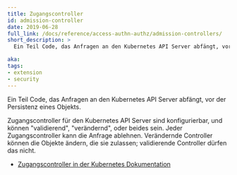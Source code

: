 ```yaml
---
title: Zugangscontroller
id: admission-controller
date: 2019-06-28
full_link: /docs/reference/access-authn-authz/admission-controllers/
short_description: >
  Ein Teil Code, das Anfragen an den Kubernetes API Server abfängt, vor der Persistenz eines Objekts.

aka:
tags:
- extension
- security
---
```

Ein Teil Code, das Anfragen an den Kubernetes API Server abfängt, vor der Persistenz eines Objekts.

<!--more-->

Zugangscontroller für den Kubernetes API Server sind konfigurierbar, und können "validierend", "verändernd", oder beides sein. Jeder Zugangscontroller kann die Anfrage ablehnen. Verändernde Controller können die Objekte ändern, die sie zulassen; validierende Controller dürfen das nicht.

* [Zugangscontroller in der Kubernetes Dokumentation](/docs/reference/access-authn-authz/admission-controllers/)
